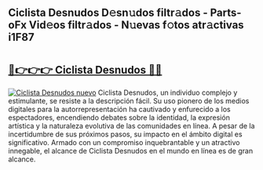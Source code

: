 ## Ciclista Desnudos D𝚎sn𝚞dos filtr𝚊dos - Parts-oFx Vid𝚎os filtr𝚊dos - N𝚞evas f𝚘tos atr𝚊ctivas i1F87

# <h2><a href="http://mbaq8i.tromn.icu/?c=Ciclista+Desnudos">🔗👉👉👉 Ciclista Desnudos 🔗🔗</a></h2>

[![Ciclista Desnudos nuevo](https://i.imgur.com/pEAQMta.gif)](http://mbaq8i.tromn.icu/?c=Ciclista+Desnudos)
Ciclista Desnudos, un individuo complejo y estimulante, se resiste a la descripción fácil. Su uso pionero de los medios digitales para la autorrepresentación ha cautivado y enfurecido a los espectadores, encendiendo debates sobre la identidad, la expresión artística y la naturaleza evolutiva de las comunidades en línea. A pesar de la incertidumbre de sus próximos pasos, su impacto en el ámbito digital es significativo. Armado con un compromiso inquebrantable y un atractivo innegable, el alcance de Ciclista Desnudos en el mundo en línea es de gran alcance.
